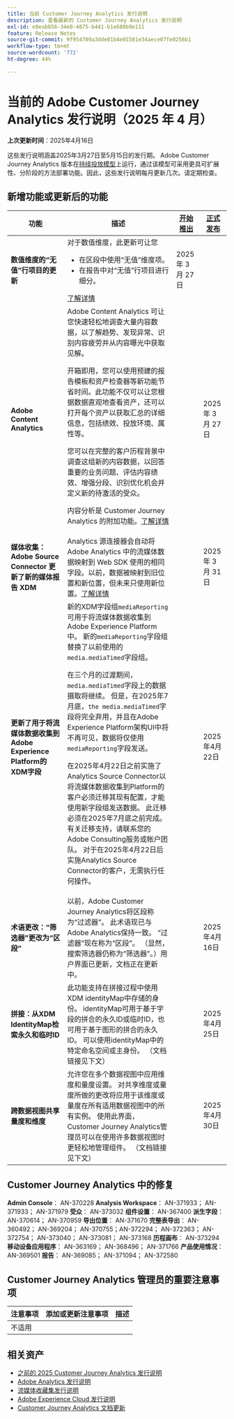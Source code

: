 ```yaml
---
title: 当前 Customer Journey Analytics 发行说明
description: 查看最新的 Customer Journey Analytics 发行说明
exl-id: e8eab856-34e0-4875-b441-b1e680b9e111
feature: Release Notes
source-git-commit: 9f954709a3dde01b4e01581e34aece07fe0256b1
workflow-type: tm+mt
source-wordcount: '772'
ht-degree: 44%

---
```


# 当前的 Adobe Customer Journey Analytics 发行说明（2025 年 4 月）

**上次更新时间**：2025年4月16日

这些发行说明涵盖2025年3月27日至5月15日的发行期。 Adobe Customer Journey Analytics 版本在[持续投放模型](releases.md)上运行，通过该模型可采用更具可扩展性、分阶段的方法部署功能。因此，这些发行说明每月更新几次。请定期检查。

## 新增功能或更新后的功能

| 功能 | 描述 | [开始推出](releases.md) | [正式发布](releases.md) |
| ----------- | ---------- | ------- | ---- |
| **数值维度的“无值”行项目的更新** | 对于数值维度，此更新可让您<ul><li>在区段中使用“无值”维度项。</li><li>在报告中对“无值”行项目进行细分。</li></ul> [了解详情](https://experienceleague.adobe.com/en/docs/analytics-platform/using/cja-dataviews/component-settings/no-value-options#numeric) | 2025 年 3 月 27 日 |
| **Adobe Content Analytics** | Adobe Content Analytics 可让您快速轻松地调查大量内容数据，以了解趋势、发现异常、识别内容疲劳并从内容曝光中获取见解。<p>开箱即用，您可以使用预建的报告模板和资产检查器等新功能节省时间。此功能不仅可以让您根据数据直观地查看资产，还可以打开每个资产以获取汇总的详细信息，包括绩效、投放环境、属性等。<p>您可以在完整的客户历程背景中调查这组新的内容数据，以回答重要的业务问题、评估内容绩效、增强分段、识别优化机会并定义新的待激活的受众。<p>内容分析是 Customer Journey Analytics 的附加功能。[了解详情](https://experienceleague.adobe.com/zh-hans/docs/analytics-platform/using/content-analytics/content-analytics) |  | 2025 年 3 月 27 日 |
| **媒体收集：Adobe Source Connector 更新了新的媒体报告 XDM** | Analytics 源连接器会自动将 Adobe Analytics 中的流媒体数据映射到 Web SDK 使用的相同字段。以前，数据被映射到旧位置和新位置，但未来只使用新位置。[了解详情](https://experienceleague.adobe.com/zh-hans/docs/analytics/implementation/aep-edge/xdm-var-mapping) |  | 2025 年 3 月 31 日 |
| **更新了用于将流媒体数据收集到Adobe Experience Platform的XDM字段** | 新的XDM字段组`mediaReporting`可用于将流媒体数据收集到Adobe Experience Platform中。 新的`mediaReporting`字段组替换了以前使用的`media.mediaTimed`字段组。<p>在三个月的过渡期间，`media.mediaTimed`字段上的数据摄取将继续。 但是，在2025年7月底，`the media.mediaTimed`字段将完全弃用，并且在Adobe Experience Platform架构UI中将不再可见，数据将仅使用`mediaReporting`字段发送。<p>在2025年4月22日之前实施了Analytics Source Connector以将流媒体数据收集到Platform的客户必须迁移其现有配置，才能使用新字段组发送数据。 此迁移必须在2025年7月底之前完成。 有关迁移支持，请联系您的Adobe Consulting服务或帐户团队。 对于在2025年4月22日后实施Analytics Source Connector的客户，无需执行任何操作。 |  | 2025年4月22日 |
| **术语更改：“筛选器”更改为“区段”** | 以前，Adobe Customer Journey Analytics将区段称为“过滤器”。 此术语现已与Adobe Analytics保持一致。 “过滤器”现在称为“区段”。 （显然，搜索筛选器仍称为“筛选器”。）用户界面已更新，文档正在更新中。 |  | 2025年4月16日 |
| **拼接：从XDM IdentityMap检索永久和临时ID** | 此功能支持在拼接过程中使用XDM identityMap中存储的身份。 identityMap可用于基于字段的拼合的永久ID或临时ID，也可用于基于图形的拼合的永久ID。  可以使用identityMap中的特定命名空间或主身份。 （文档链接见下文） |  | 2025年4月25日 |
| **跨数据视图共享量度和维度** | 允许您在多个数据视图中应用维度和量度设置。 对共享维度或量度所做的更改将应用于该维度或量度在所有适用数据视图中的所有实例。 使用此界面，Customer Journey Analytics管理员可以在使用许多数据视图时更轻松地管理组件。 （文档链接见下文） |  | 2025年4月30日 |


## Customer Journey Analytics 中的修复

**Admin Console**： AN-370228
**Analysis Workspace**： AN-371933； AN- 371933； AN-371979
**受众**： AN-373032
**组件设置**： AN-367400
**派生字段**： AN-370614； AN-370959
**导出位置**： AN-371670
**完整表导出**： AN-360492； AN-369204； AN-370755；AN-372294； AN-372363； AN-372754； AN-373040； AN-373081； AN-373168
**历程画布**： AN-373294
**移动设备应用程序**： AN-363169； AN-368496； AN-371766
**产品使用情况**： AN-369501
**报告**： AN-369085； AN-371094； AN-372580


## Customer Journey Analytics 管理员的重要注意事项

| 注意事项 | 添加或更新注意事项 | 描述 |
| --- | --- | --- |
| 不适用 | | |

## 相关资产

* [之前的 2025 Customer Journey Analytics 发行说明](/help/release-notes/2025.md)
* [Adobe Analytics 发行说明](https://experienceleague.adobe.com/docs/analytics/release-notes/latest.html?lang=zh-hans)
* [流媒体收藏集发行说明](https://experienceleague.adobe.com/docs/media-analytics/using/additional-resources/release-notes.html?lang=zh-hans)
* [Adobe Experience Cloud 发行说明](https://experienceleague.adobe.com/docs/release-notes/experience-cloud/current.html?lang=zh-hans)
* [Customer Journey Analytics 文档更新](/help/release-notes/doc-changes.md)
